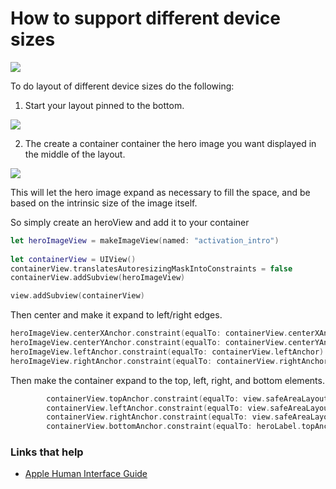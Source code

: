 # How to support different device sizes

<img src="https://github.com/jrasmusson/ios-starter-kit/blob/master/autolayout/images/how-to-layout-different-device-sizes/different-device-sizes.png" />

To do layout of different device sizes do the following:

1. Start your layout pinned to the bottom.

<img src="https://github.com/jrasmusson/ios-starter-kit/blob/master/autolayout/images/how-to-layout-different-device-sizes/pin-to-bottom.png" />

2. The create a container container the hero image you want displayed in the middle of the layout.

<img src="https://github.com/jrasmusson/ios-starter-kit/blob/master/autolayout/images/how-to-layout-different-device-sizes/container.png" />

This will let the hero image expand as necessary to fill the space, and be based on the intrinsic size of the image itself.

So simply create an heroView and add it to your container

```swift
let heroImageView = makeImageView(named: "activation_intro")
        
let containerView = UIView()
containerView.translatesAutoresizingMaskIntoConstraints = false
containerView.addSubview(heroImageView)

view.addSubview(containerView)
```

Then center and make it expand to left/right edges.

```swift
heroImageView.centerXAnchor.constraint(equalTo: containerView.centerXAnchor).isActive = true
heroImageView.centerYAnchor.constraint(equalTo: containerView.centerYAnchor).isActive = true
heroImageView.leftAnchor.constraint(equalTo: containerView.leftAnchor).isActive = true
heroImageView.rightAnchor.constraint(equalTo: containerView.rightAnchor).isActive = true
```

Then make the container expand to the top, left, right, and bottom elements.

```swift
        containerView.topAnchor.constraint(equalTo: view.safeAreaLayoutGuide.topAnchor, constant: 8).isActive = true
        containerView.leftAnchor.constraint(equalTo: view.safeAreaLayoutGuide.leftAnchor, constant: 8).isActive = true
        containerView.rightAnchor.constraint(equalTo: view.safeAreaLayoutGuide.rightAnchor, constant: -8).isActive = true
        containerView.bottomAnchor.constraint(equalTo: heroLabel.topAnchor, constant: 8).isActive = true
```


### Links that help

* [Apple Human Interface Guide](https://developer.apple.com/design/human-interface-guidelines/ios/visual-design/adaptivity-and-layout/)